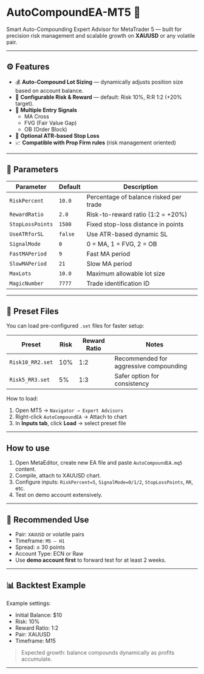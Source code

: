 # AutoCompoundEA-MT5 🚀
Smart Auto-Compounding Expert Advisor for MetaTrader 5 — built for precision risk management and scalable growth on **XAUUSD** or any volatile pair.

---

## ⚙️ Features
- 💰 **Auto-Compound Lot Sizing** — dynamically adjusts position size based on account balance.
- 🎯 **Configurable Risk & Reward** — default: Risk 10%, R:R 1:2 (+20% target).
- 🧭 **Multiple Entry Signals**
  - MA Cross
  - FVG (Fair Value Gap)
  - OB (Order Block)
- 🧩 **Optional ATR-based Stop Loss**
- 📈 **Compatible with Prop Firm rules** (risk management oriented)

---

## 🧮 Parameters
| Parameter | Default | Description |
|------------|----------|-------------|
| `RiskPercent` | `10.0` | Percentage of balance risked per trade |
| `RewardRatio` | `2.0` | Risk-to-reward ratio (1:2 = +20%) |
| `StopLossPoints` | `1500` | Fixed stop-loss distance in points |
| `UseATRforSL` | `false` | Use ATR-based dynamic SL |
| `SignalMode` | `0` | 0 = MA, 1 = FVG, 2 = OB |
| `FastMAPeriod` | `9` | Fast MA period |
| `SlowMAPeriod` | `21` | Slow MA period |
| `MaxLots` | `10.0` | Maximum allowable lot size |
| `MagicNumber` | `7777` | Trade identification ID |

---

## 📂 Preset Files
You can load pre-configured `.set` files for faster setup:

| Preset | Risk | Reward Ratio | Notes |
|---------|------|---------------|-------|
| `Risk10_RR2.set` | 10% | 1:2 | Recommended for aggressive compounding |
| `Risk5_RR3.set` | 5% | 1:3 | Safer option for consistency |

How to load:
1. Open MT5 → `Navigator → Expert Advisors`
2. Right-click `AutoCompoundEA` → Attach to chart
3. In **Inputs tab**, click **Load** → select preset file

---

## How to use
1. Open MetaEditor, create new EA file and paste `AutoCompoundEA.mq5` content.
2. Compile, attach to XAUUSD chart.
3. Configure inputs: `RiskPercent=5`, `SignalMode=0/1/2`, `StopLossPoints`, `RR`, etc.
4. Test on demo account extensively.

---

## 🧭 Recommended Use
- Pair: `XAUUSD` or volatile pairs  
- Timeframe: `M5 – H1`  
- Spread: ≤ 30 points  
- Account Type: ECN or Raw  
- Use **demo account first** to forward test for at least 2 weeks.

---

## 📊 Backtest Example
Example settings:

- Initial Balance: $10
- Risk: 10%
- Reward Ratio: 1:2
- Pair: XAUUSD
- Timeframe: M15

> Expected growth: balance compounds dynamically as profits accumulate.

---
